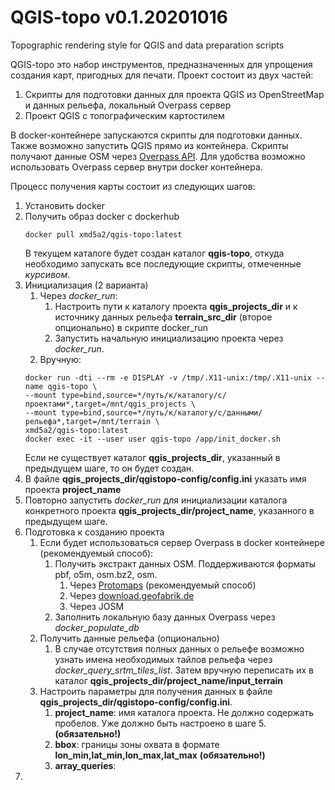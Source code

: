 QGIS-topo v0.1.20201016
================

Topographic rendering style for QGIS and data preparation scripts

QGIS-topo это набор инструментов, предназначенных для упрощения создания карт, пригодных для печати.
Проект состоит из двух частей:

1. Скрипты для подготовки данных для проекта QGIS из OpenStreetMap и данных рельефа, локальный Overpass сервер
2. Проект QGIS с топографическим картостилем

В docker-контейнере запускаются скрипты для подготовки данных. Также возможно запустить QGIS прямо из контейнера. Скрипты получают данные OSM через [Overpass API](https://wiki.openstreetmap.org/wiki/RU:Overpass_API). Для удобства возможно использовать Overpass сервер внутри docker контейнера.

Процесс получения карты состоит из следующих шагов:
1. Установить docker
2. Получить образ docker с dockerhub
   ```
   docker pull xmd5a2/qgis-topo:latest
   ```
   В текущем каталоге будет создан каталог **qgis-topo**, откуда необходимо запускать все последующие скрипты, отмеченные *курсивом*.
3. Инициализация (2 варианта)
   1. Через *docker_run*:
      1. Настроить пути к каталогу проекта **qgis_projects_dir** и к источнику данных рельефа **terrain_src_dir** (второе опционально) в скрипте docker_run
      2. Запустить начальную инициализацию проекта через *docker_run*.
   2. Вручную:
   ```
   docker run -dti --rm -e DISPLAY -v /tmp/.X11-unix:/tmp/.X11-unix --name qgis-topo \
   --mount type=bind,source=*/путь/к/каталогу/с/проектами*,target=/mnt/qgis_projects \
   --mount type=bind,source=*/путь/к/каталогу/с/данными/рельефа*,target=/mnt/terrain \
   xmd5a2/qgis-topo:latest
   docker exec -it --user user qgis-topo /app/init_docker.sh
   ```
   Если не существует каталог **qgis_projects_dir**, указанный в предыдущем шаге, то он будет создан.
5. В файле **qgis_projects_dir/qgistopo-config/config.ini** указать имя проекта **project_name**
6. Повторно запустить *docker_run* для инициализации каталога конкретного проекта **qgis_projects_dir/project_name**, указанного в предыдущем шаге.
7. Подготовка к созданию проекта
   1. Если будет использоваться сервер Overpass в docker контейнере (рекомендуемый способ):
      1. Получить экстракт данных OSM. Поддерживаются форматы pbf, o5m, osm.bz2, osm.
         1. Через [Protomaps](https://protomaps.com/) (рекомендуемый способ)
         2. Через [download.geofabrik.de](https://download.geofabrik.de/)
         3. Через JOSM
      2. Заполнить локальную базу данных Overpass через *docker_populate_db*
   2. Получить данные рельефа (опционально)
      1. В случае отсутствия полных данных о рельефе возможно узнать имена необходимых тайлов рельефа через *docker_query_srtm_tiles_list*. Затем вручную переписать их в каталог **qgis_projects_dir/project_name/input_terrain**
   4. Настроить параметры для получения данных в файле **qgis_projects_dir/qgistopo-config/config.ini**.
      1. **project_name**: имя каталога проекта. Не должно содержать пробелов. Уже должно быть настроено в шаге 5. **(обязательно!)**
      2. **bbox**: границы зоны охвата в формате **lon_min,lat_min,lon_max,lat_max** **(обязательно!)**
      3. **array_queries**:
8.
